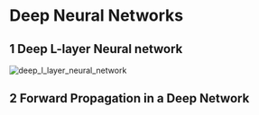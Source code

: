 # Deep Neural Networks

## 1 Deep L-layer Neural network

![deep_l_layer_neural_network](https://github.com/cxmhfut/DeepLearning.ai/blob/master/images/deep_l_layer_neural_network.png)

## 2 Forward Propagation in a Deep Network

